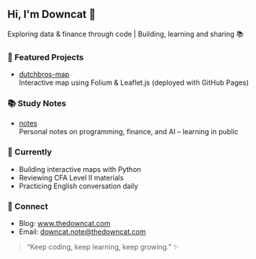 ## Hi, I'm Downcat 👋
Exploring data & finance through code | Building, learning and sharing 📚
<!--
**downcat-note/downcat-note** is a ✨ _special_ ✨ repository because its `README.md` (this file) appears on your GitHub profile.

Here are some ideas to get you started:

- 🔭 I’m currently working on ...
- 🌱 I’m currently learning ...
- 👯 I’m looking to collaborate on ...
- 🤔 I’m looking for help with ...
- 💬 Ask me about ...
- 📫 How to reach me: ...
- 😄 Pronouns: ...
- ⚡ Fun fact: ...
-->

### 📌 Featured Projects
- [dutchbros-map](https://github.com/downcat-note/dutchbros-map)  
  Interactive map using Folium & Leaflet.js (deployed with GitHub Pages)

### 📚 Study Notes
- [notes](https://github.com/downcat-note/notes)  
  Personal notes on programming, finance, and AI – learning in public

### 🌱 Currently
- Building interactive maps with Python  
- Reviewing CFA Level II materials  
- Practicing English conversation daily

### 🔗 Connect
- Blog: www.thedowncat.com  
- Email: downcat.note@thedowncat.com


> “Keep coding, keep learning, keep growing.” ✨
